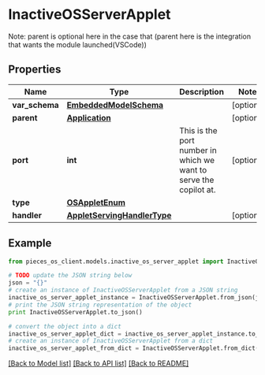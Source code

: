 # InactiveOSServerApplet

Note: parent is optional here in the case that (parent here is the integration that wants the module launched(VSCode))

## Properties
Name | Type | Description | Notes
------------ | ------------- | ------------- | -------------
**var_schema** | [**EmbeddedModelSchema**](EmbeddedModelSchema.md) |  | [optional] 
**parent** | [**Application**](Application.md) |  | [optional] 
**port** | **int** | This is the port number in which we want to serve the copilot at. | [optional] 
**type** | [**OSAppletEnum**](OSAppletEnum.md) |  | 
**handler** | [**AppletServingHandlerType**](AppletServingHandlerType.md) |  | [optional] 

## Example

```python
from pieces_os_client.models.inactive_os_server_applet import InactiveOSServerApplet

# TODO update the JSON string below
json = "{}"
# create an instance of InactiveOSServerApplet from a JSON string
inactive_os_server_applet_instance = InactiveOSServerApplet.from_json(json)
# print the JSON string representation of the object
print InactiveOSServerApplet.to_json()

# convert the object into a dict
inactive_os_server_applet_dict = inactive_os_server_applet_instance.to_dict()
# create an instance of InactiveOSServerApplet from a dict
inactive_os_server_applet_from_dict = InactiveOSServerApplet.from_dict(inactive_os_server_applet_dict)
```
[[Back to Model list]](../README.md#documentation-for-models) [[Back to API list]](../README.md#documentation-for-api-endpoints) [[Back to README]](../README.md)


